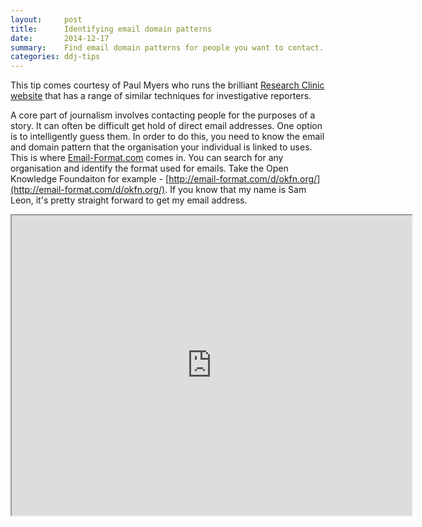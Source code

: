 ```yaml
---
layout:     post
title:      Identifying email domain patterns
date:       2014-12-17
summary:	Find email domain patterns for people you want to contact. 
categories: ddj-tips
---
```

This tip comes courtesy of Paul Myers who runs the brilliant [Research Clinic website](http://researchclinic.net/) that has a range of similar techniques for investigative reporters.

A core part of journalism involves contacting people for the purposes of a story. It can often be difficult get hold of direct email addresses. One option is to intelligently guess them. In order to do this, you need to know the email and domain pattern that the organisation your individual is linked to uses. This is where [Email-Format.com](http://email-format.com/) comes in. You can search for any organisation and identify the format used for emails. Take the Open Knowledge Foundaiton for example - [http://email-format.com/d/okfn.org/](http://email-format.com/d/okfn.org/). If you know that my name is Sam Leon, it's pretty straight forward to get my email address.

<center><iframe src="https://docs.google.com/file/d/0B3m0VSUa2b5mLUxlUFdxSVB0aVk/preview" width="640" height="480"></iframe></center>


